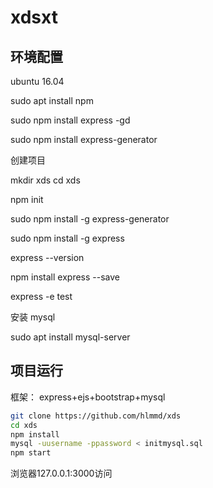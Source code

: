 # xdsxt

## 环境配置

ubuntu 16.04

sudo apt install npm

sudo npm install express -gd

sudo npm install express-generator

创建项目

mkdir xds
cd xds

npm init 

sudo npm install -g express-generator

sudo  npm install -g express

express --version

npm install express --save

express -e test

安装 mysql

sudo apt install mysql-server

## 项目运行

框架： express+ejs+bootstrap+mysql

```bash
git clone https://github.com/hlmmd/xds
cd xds
npm install
mysql -uusername -ppassword < initmysql.sql
npm start
```

浏览器127.0.0.1:3000访问